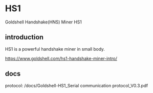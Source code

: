 # HS1  
Goldshell Handshake(HNS) Miner HS1

## introduction
HS1 is a powerful handshake miner in small body.

https://www.goldshell.com/hs1-handshake-miner-intro/

## docs

protocol:  /docs/Goldshell-HS1_Serial communication protocol_V0.3.pdf
